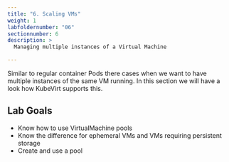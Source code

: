 ```yaml
---
title: "6. Scaling VMs"
weight: 1
labfoldernumber: "06"
sectionnumber: 6
description: >
  Managing multiple instances of a Virtual Machine

---
```


Similar to regular container Pods there cases when we want to have multiple instances of the same VM running. In this section
we will have a look how KubeVirt supports this.


## Lab Goals

* Know how to use VirtualMachine pools
* Know the difference for ephemeral VMs and VMs requiring persistent storage
* Create and use a pool

